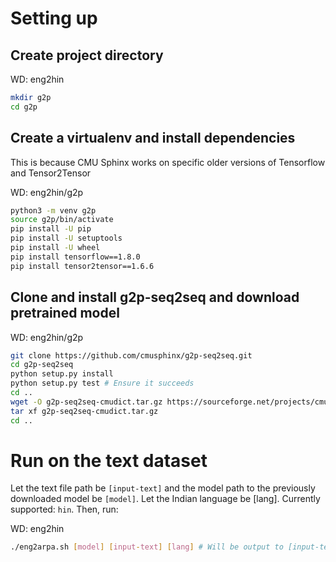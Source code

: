 # Setting up

## Create project directory

WD: eng2hin

```bash
mkdir g2p
cd g2p
```

## Create a virtualenv and install dependencies

This is because CMU Sphinx works on specific older versions of Tensorflow and Tensor2Tensor

WD: eng2hin/g2p

```bash
python3 -m venv g2p
source g2p/bin/activate
pip install -U pip
pip install -U setuptools
pip install -U wheel
pip install tensorflow==1.8.0
pip install tensor2tensor==1.6.6
```

## Clone and install g2p-seq2seq and download pretrained model

WD: eng2hin/g2p

```bash
git clone https://github.com/cmusphinx/g2p-seq2seq.git
cd g2p-seq2seq
python setup.py install
python setup.py test # Ensure it succeeds
cd ..
wget -O g2p-seq2seq-cmudict.tar.gz https://sourceforge.net/projects/cmusphinx/files/G2P%20Models/g2p-seq2seq-model-6.2-cmudict-nostress.tar.gz/download
tar xf g2p-seq2seq-cmudict.tar.gz
cd ..
```

# Run on the text dataset

Let the text file path be `[input-text]` and the model path to the previously downloaded model be
`[model]`. Let the Indian language be [lang].
Currently supported: `hin`.
Then, run:

WD: eng2hin

```bash
./eng2arpa.sh [model] [input-text] [lang] # Will be output to [input-text].arpa
```
